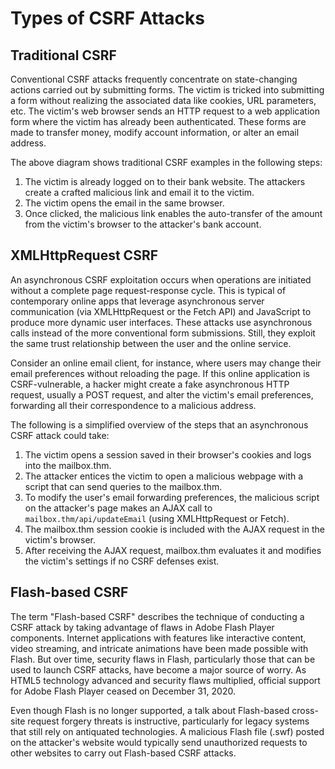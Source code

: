 # Types of CSRF Attacks

## Traditional CSRF

Conventional CSRF attacks frequently concentrate on state-changing actions carried out by submitting forms. The victim is tricked into submitting a form without realizing the associated data like cookies, URL parameters, etc. The victim's web browser sends an HTTP request to a web application form where the victim has already been authenticated. These forms are made to transfer money, modify account information, or alter an email address.

The above diagram shows traditional CSRF examples in the following steps:

1. The victim is already logged on to their bank website. The attackers create a crafted malicious link and email it to the victim.
2. The victim opens the email in the same browser.
3. Once clicked, the malicious link enables the auto-transfer of the amount from the victim's browser to the attacker's bank account.

## XMLHttpRequest CSRF

An asynchronous CSRF exploitation occurs when operations are initiated without a complete page request-response cycle. This is typical of contemporary online apps that leverage asynchronous server communication (via XMLHttpRequest or the Fetch API) and JavaScript to produce more dynamic user interfaces. These attacks use asynchronous calls instead of the more conventional form submissions. Still, they exploit the same trust relationship between the user and the online service.

Consider an online email client, for instance, where users may change their email preferences without reloading the page. If this online application is CSRF-vulnerable, a hacker might create a fake asynchronous HTTP request, usually a POST request, and alter the victim's email preferences, forwarding all their correspondence to a malicious address.

The following is a simplified overview of the steps that an asynchronous CSRF attack could take:

1. The victim opens a session saved in their browser's cookies and logs into the mailbox.thm.
2. The attacker entices the victim to open a malicious webpage with a script that can send queries to the mailbox.thm.
3. To modify the user's email forwarding preferences, the malicious script on the attacker's page makes an AJAX call to `mailbox.thm/api/updateEmail` (using XMLHttpRequest or Fetch).
4. The mailbox.thm session cookie is included with the AJAX request in the victim's browser.
5. After receiving the AJAX request, mailbox.thm evaluates it and modifies the victim's settings if no CSRF defenses exist.

## Flash-based CSRF

The term "Flash-based CSRF" describes the technique of conducting a CSRF attack by taking advantage of flaws in Adobe Flash Player components. Internet applications with features like interactive content, video streaming, and intricate animations have been made possible with Flash. But over time, security flaws in Flash, particularly those that can be used to launch CSRF attacks, have become a major source of worry. As HTML5 technology advanced and security flaws multiplied, official support for Adobe Flash Player ceased on December 31, 2020.

Even though Flash is no longer supported, a talk about Flash-based cross-site request forgery threats is instructive, particularly for legacy systems that still rely on antiquated technologies. A malicious Flash file (.swf) posted on the attacker's website would typically send unauthorized requests to other websites to carry out Flash-based CSRF attacks.